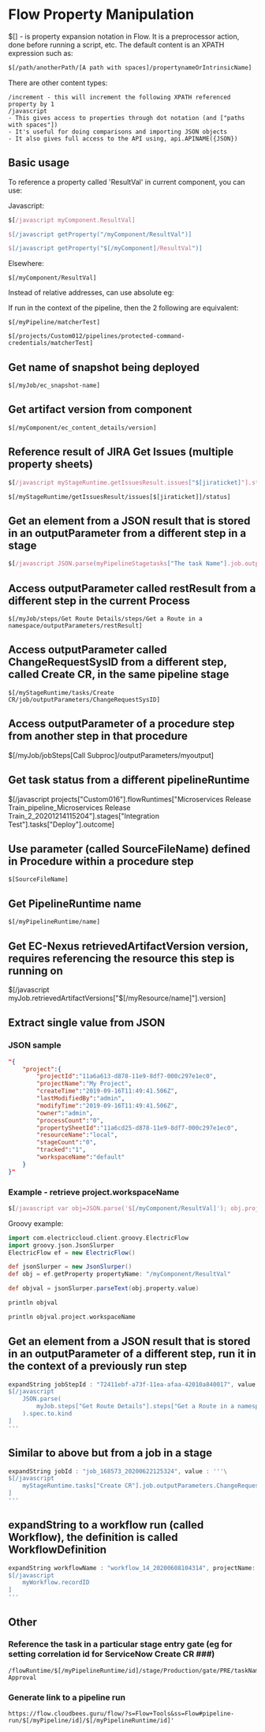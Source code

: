 # Flow Property Manipulation #

$[] - is property expansion notation in Flow. It is a preprocessor action, done before running a script, etc. The default content is an XPATH expression such as:
```xml
$[/path/anotherPath/[A path with spaces]/propertynameOrIntrinsicName]
```
There are other content types:
```
/increment - this will increment the following XPATH referenced property by 1
/javascript
- This gives access to properties through dot notation (and ["paths with spaces"])
- It's useful for doing comparisons and importing JSON objects
- It also gives full access to the API using, api.APINAME({JSON})
```

## Basic usage ##

To reference a property called 'ResultVal' in current component, you can use:

Javascript:
```javascript
$[/javascript myComponent.ResultVal]

$[/javascript getProperty("/myComponent/ResultVal")]

$[/javascript getProperty("$[/myComponent]/ResultVal")]
```

Elsewhere:

```
$[/myComponent/ResultVal]
```

Instead of relative addresses, can use absolute eg:

If run in the context of the pipeline, then the 2 following are equivalent:

```
$[/myPipeline/matcherTest]

$[/projects/Custom012/pipelines/protected-command-credentials/matcherTest]
```

## Get name of snapshot being deployed ##

```
$[/myJob/ec_snapshot-name]
```

## Get artifact version from component ##

```
$[/myComponent/ec_content_details/version]
```

## Reference result of JIRA Get Issues (multiple property sheets) ##
```javascript
$[/javascript myStageRuntime.getIssuesResult.issues["$[jiraticket]"].status]
```
```
$[/myStageRuntime/getIssuesResult/issues[$[jiraticket]]/status]
```

## Get an element from a JSON result that is stored in an outputParameter from a different step in a stage ##
```javascript
$[/javascript JSON.parse(myPipelineStagetasks["The task Name"].job.outputParameters)["JSON field Path"]]
```

## Access outputParameter called restResult from a different step in the current Process ##
```
$[/myJob/steps/Get Route Details/steps/Get a Route in a namespace/outputParameters/restResult]
```

## Access outputParameter called ChangeRequestSysID from a different step, called Create CR, in the same pipeline stage ##
```
$[/myStageRuntime/tasks/Create CR/job/outputParameters/ChangeRequestSysID]
```

## Access outputParameter of a procedure step from another step in that procedure ##
$[/myJob/jobSteps[Call Subproc]/outputParameters/myoutput]

## Get task status from a different pipelineRuntime ##
$[/javascript projects["Custom016"].flowRuntimes["Microservices Release Train_pipeline_Microservices Release Train_2_20201214115204"].stages["Integration Test"].tasks["Deploy"].outcome]

## Use parameter (called SourceFileName) defined in Procedure within a procedure step ##
```
$[SourceFileName]
```

## Get PipelineRuntime name ##

```
$[/myPipelineRuntime/name]
```

## Get EC-Nexus retrievedArtifactVersion version, requires referencing the resource this step is running on ##
$[/javascript myJob.retrievedArtifactVersions["$[/myResource/name]"].version]

## Extract single value from JSON ##

### JSON sample ###

```json
"{
	"project":{
		"projectId":"11a6a613-d878-11e9-8df7-000c297e1ec0",
		"projectName":"My Project",
		"createTime":"2019-09-16T11:49:41.506Z",
		"lastModifiedBy":"admin",
		"modifyTime":"2019-09-16T11:49:41.506Z",
		"owner":"admin",
		"processCount":"0",
		"propertySheetId":"11a6cd25-d878-11e9-8df7-000c297e1ec0",
		"resourceName":"local",
		"stageCount":"0",
		"tracked":"1",
		"workspaceName":"default"
	}
}"
```
### Example - retrieve project.workspaceName ###
```javascript
$[/javascript var obj=JSON.parse('$[/myComponent/ResultVal]'); obj.project.workspaceName]
```

Groovy example:
```groovy
import com.electriccloud.client.groovy.ElectricFlow
import groovy.json.JsonSlurper
ElectricFlow ef = new ElectricFlow()

def jsonSlurper = new JsonSlurper()
def obj = ef.getProperty propertyName: "/myComponent/ResultVal"

def objval = jsonSlurper.parseText(obj.property.value)

println objval

println objval.project.workspaceName
```


##  Get an element from a JSON result that is stored in an outputParameter of a different step, run it in the context of a previously run step ##
```groovy
expandString jobStepId : "72411ebf-a73f-11ea-afaa-42010a840017", value : '''\
$[/javascript
	JSON.parse(
		myJob.steps["Get Route Details"].steps["Get a Route in a namespace"].outputParameters.restResult
	).spec.to.kind
]
'''
```
## Similar to above but from a job in a stage ##
```groovy
expandString jobId : "job_168573_20200622125324", value : '''\
$[/javascript
	myStageRuntime.tasks["Create CR"].job.outputParameters.ChangeRequestSysID
]
'''
```

## expandString to a workflow run (called Workflow), the definition is called WorkflowDefinition ##
```groovy
expandString workflowName : "workflow_14_20200608104314", projectName: "pollServiceNow", value : '''\
$[/javascript
	myWorkflow.recordID
]
'''
```

## Other ##

### Reference the task in a particular stage entry gate (eg for setting correlation id for ServiceNow Create CR ###)
```
/flowRuntime/$[/myPipelineRuntime/id]/stage/Production/gate/PRE/taskName/ServiceNow Approval
```

### Generate link to a pipeline run ###
```
https://flow.cloudbees.guru/flow/?s=Flow+Tools&ss=Flow#pipeline-run/$[/myPipeline/id]/$[/myPipelineRuntime/id]'
```
